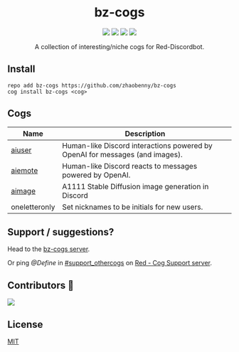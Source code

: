 <h1 align="center">bz-cogs</h1>
<p align="center">
<a href="https://discord.gg/GwT2yHPqzN"><img src="https://discordapp.com/api/guilds/744802856074346556/embed.png"></a>
<a href="https://github.com/Cog-Creators/Red-DiscordBot/"><img src="https://img.shields.io/static/v1?label=Red-DiscordBot&message=3.5&color=red&style=flat"></a>
<a href="https://github.com/Rapptz/discord.py"><img src="https://img.shields.io/static/v1?label=Discord&message=py&color=blue&style=flat&logo=discord"></a>
<a href="https://makeapullrequest.com"><img src="https://img.shields.io/badge/PRs-welcome-brightgreen.svg?style=flat"></a>

<p align="center">
A collection of interesting/niche cogs for Red-Discordbot.

## Install
```
repo add bz-cogs https://github.com/zhaobenny/bz-cogs
cog install bz-cogs <cog>
```

## Cogs
| Name | Description
| --- | --- |
[aiuser](https://github.com/zhaobenny/bz-cogs/tree/main/aiuser) | Human-like Discord interactions powered by OpenAI for messages (and images).
[aiemote](https://github.com/zhaobenny/bz-cogs/tree/main/aiemote) | Human-like Discord reacts to messages powered by OpenAI.
[aimage](https://github.com/zhaobenny/bz-cogs/tree/main/aimage) | A1111 Stable Diffusion image generation in Discord
oneletteronly | Set nicknames to be initials for new users.


## Support / suggestions?
Head to the [bz-cogs server](https://discord.gg/GwT2yHPqzN).

Or ping *@Define* in [#support_othercogs](https://discord.com/channels/240154543684321280/240212783503900673) on [Red - Cog Support server](https://discord.gg/GET4DVk).

## Contributors 🎉
<a href="https://github.com/zhaobenny/bz-cogs/graphs/contributors">
  <img src="https://contrib.rocks/image?repo=zhaobenny/bz-cogs" />
</a>

## License
[MIT](https://github.com/zhaobenny/bz-cogs/blob/main/LICENSE)
